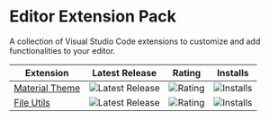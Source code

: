 
# Editor Extension Pack

A collection of Visual Studio Code extensions to customize and add functionalities to your editor.


| Extension | Latest Release | Rating | Installs |
|-----------|----------------|--------|----------|
| [Material Theme](https://github.com/equinusocio/vsc-material-theme) | ![Latest Release](https://vsmarketplacebadge.apphb.com/version-short/Equinusocio.vsc-material-theme.svg) | ![Rating](https://vsmarketplacebadge.apphb.com/rating-short/Equinusocio.vsc-material-theme.svg) | ![Installs](https://vsmarketplacebadge.apphb.com/installs/Equinusocio.vsc-material-theme.svg) |
| [File Utils](https://marketplace.visualstudio.com/items?itemName=sleistner.vscode-fileutils) | ![Latest Release](https://vsmarketplacebadge.apphb.com/version-short/sleistner.vscode-fileutils.svg) | ![Rating](https://vsmarketplacebadge.apphb.com/rating-short/sleistner.vscode-fileutils.svg) | ![Installs](https://vsmarketplacebadge.apphb.com/installs/sleistner.vscode-fileutils.svg)
